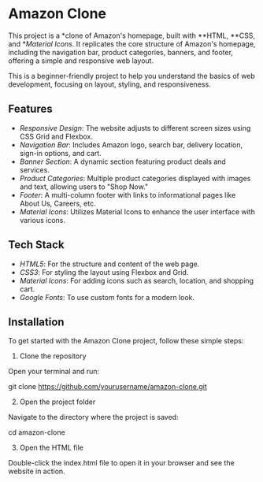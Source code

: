 # Amazon Clone

This project is a *clone of Amazon's homepage, built with **HTML, **CSS, and **Material Icons*. It replicates the core structure of Amazon's homepage, including the navigation bar, product categories, banners, and footer, offering a simple and responsive web layout.

This is a beginner-friendly project to help you understand the basics of web development, focusing on layout, styling, and responsiveness.



## Features

- *Responsive Design*: The website adjusts to different screen sizes using CSS Grid and Flexbox.
- *Navigation Bar*: Includes Amazon logo, search bar, delivery location, sign-in options, and cart.
- *Banner Section*: A dynamic section featuring product deals and services.
- *Product Categories*: Multiple product categories displayed with images and text, allowing users to "Shop Now."
- *Footer*: A multi-column footer with links to informational pages like About Us, Careers, etc.
- *Material Icons*: Utilizes Material Icons to enhance the user interface with various icons.


## Tech Stack

- *HTML5*: For the structure and content of the web page.
- *CSS3*: For styling the layout using Flexbox and Grid.
- *Material Icons*: For adding icons such as search, location, and shopping cart.
- *Google Fonts*: To use custom fonts for a modern look.

## Installation

To get started with the Amazon Clone project, follow these simple steps:
1. Clone the repository

Open your terminal and run:

git clone https://github.com/yourusername/amazon-clone.git

2. Open the project folder

Navigate to the directory where the project is saved:

cd amazon-clone

3. Open the HTML file

Double-click the index.html file to open it in your browser and see the website in action.
